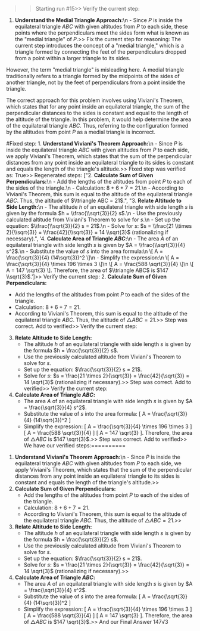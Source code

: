 >> Starting run #15>> 
Verify the current step: 
1. **Understand the Medial Triangle Approach:**\n   - Since $P$ is inside the equilateral triangle $ABC$ with given altitudes from $P$ to each side, these points where the perpendiculars meet the sides form what is known as the "medial triangle" of $P$.>> 
Fix the current step for reasoning: The current step introduces the concept of a "medial triangle," which is a triangle formed by connecting the feet of the perpendiculars dropped from a point within a larger triangle to its sides. 

However, the term "medial triangle" is misleading here. A medial triangle traditionally refers to a triangle formed by the midpoints of the sides of another triangle, not by the feet of perpendiculars from a point inside the triangle.

The correct approach for this problem involves using Viviani's Theorem, which states that for any point inside an equilateral triangle, the sum of the perpendicular distances to the sides is constant and equal to the length of the altitude of the triangle. In this problem, it would help determine the area of the equilateral triangle $ABC$. Thus, referring to the configuration formed by the altitudes from point $P$ as a medial triangle is incorrect.
>> 
#Fixed step: 1. **Understand Viviani's Theorem Approach:**\n   - Since $P$ is inside the equilateral triangle $ABC$ with given altitudes from $P$ to each side, we apply Viviani's Theorem, which states that the sum of the perpendicular distances from any point inside an equilateral triangle to its sides is constant and equals the length of the triangle's altitude.>> 
Fixed step was verified as: True>> 
Regenerated steps: 
["2. **Calculate Sum of Given Perpendiculars:**\n   - Add the lengths of the altitudes from point $P$ to each of the sides of the triangle.\n   - Calculation: $8 + 6 + 7 = 21$.\n   - According to Viviani's Theorem, this sum is equal to the altitude of the equilateral triangle $ABC$. Thus, the altitude of $\\triangle ABC = 21$.", "3. **Relate Altitude to Side Length:**\n   - The altitude $h$ of an equilateral triangle with side length $s$ is given by the formula $h = \\frac{\\sqrt{3}}{2} s$.\n   - Use the previously calculated altitude from Viviani's Theorem to solve for $s$.\n   - Set up the equation: $\\frac{\\sqrt{3}}{2} s = 21$.\n   - Solve for $s$: $s = \\frac{21 \\times 2}{\\sqrt{3}} = \\frac{42}{\\sqrt{3}} = 14 \\sqrt{3}$ (rationalizing if necessary).", '4. **Calculate Area of Triangle $ABC$:**\n   - The area $A$ of an equilateral triangle with side length $s$ is given by $A = \\frac{\\sqrt{3}}{4} s^2$.\n   - Substitute the value of $s$ into the area formula:\n     \\[ A = \\frac{\\sqrt{3}}{4} (14\\sqrt{3})^2 \\]\n   - Simplify the expression:\n     \\[ A = \\frac{\\sqrt{3}}{4} \\times 196 \\times 3 \\]\n     \\[ A = \\frac{588 \\sqrt{3}}{4} \\]\n     \\[ A = 147 \\sqrt{3} \\]. Therefore, the area of $\\triangle ABC$ is $147 \\sqrt{3}$.']>> 
Verify the current step: 
2. **Calculate Sum of Given Perpendiculars:**
   - Add the lengths of the altitudes from point $P$ to each of the sides of the triangle.
   - Calculation: $8 + 6 + 7 = 21$.
   - According to Viviani's Theorem, this sum is equal to the altitude of the equilateral triangle $ABC$. Thus, the altitude of $\triangle ABC = 21$.>> 
Step was correct. Add to verified>> 
Verify the current step: 
3. **Relate Altitude to Side Length:**
   - The altitude $h$ of an equilateral triangle with side length $s$ is given by the formula $h = \frac{\sqrt{3}}{2} s$.
   - Use the previously calculated altitude from Viviani's Theorem to solve for $s$.
   - Set up the equation: $\frac{\sqrt{3}}{2} s = 21$.
   - Solve for $s$: $s = \frac{21 \times 2}{\sqrt{3}} = \frac{42}{\sqrt{3}} = 14 \sqrt{3}$ (rationalizing if necessary).>> 
Step was correct. Add to verified>> 
Verify the current step: 
4. **Calculate Area of Triangle $ABC$:**
   - The area $A$ of an equilateral triangle with side length $s$ is given by $A = \frac{\sqrt{3}}{4} s^2$.
   - Substitute the value of $s$ into the area formula:
     \[ A = \frac{\sqrt{3}}{4} (14\sqrt{3})^2 \]
   - Simplify the expression:
     \[ A = \frac{\sqrt{3}}{4} \times 196 \times 3 \]
     \[ A = \frac{588 \sqrt{3}}{4} \]
     \[ A = 147 \sqrt{3} \]. Therefore, the area of $\triangle ABC$ is $147 \sqrt{3}$.>> 
Step was correct. Add to verified>> 
We have our verified steps:==========

>> 
1. **Understand Viviani's Theorem Approach:**\n   - Since $P$ is inside the equilateral triangle $ABC$ with given altitudes from $P$ to each side, we apply Viviani's Theorem, which states that the sum of the perpendicular distances from any point inside an equilateral triangle to its sides is constant and equals the length of the triangle's altitude.>> 
2. **Calculate Sum of Given Perpendiculars:**
   - Add the lengths of the altitudes from point $P$ to each of the sides of the triangle.
   - Calculation: $8 + 6 + 7 = 21$.
   - According to Viviani's Theorem, this sum is equal to the altitude of the equilateral triangle $ABC$. Thus, the altitude of $\triangle ABC = 21$.>> 
3. **Relate Altitude to Side Length:**
   - The altitude $h$ of an equilateral triangle with side length $s$ is given by the formula $h = \frac{\sqrt{3}}{2} s$.
   - Use the previously calculated altitude from Viviani's Theorem to solve for $s$.
   - Set up the equation: $\frac{\sqrt{3}}{2} s = 21$.
   - Solve for $s$: $s = \frac{21 \times 2}{\sqrt{3}} = \frac{42}{\sqrt{3}} = 14 \sqrt{3}$ (rationalizing if necessary).>> 
4. **Calculate Area of Triangle $ABC$:**
   - The area $A$ of an equilateral triangle with side length $s$ is given by $A = \frac{\sqrt{3}}{4} s^2$.
   - Substitute the value of $s$ into the area formula:
     \[ A = \frac{\sqrt{3}}{4} (14\sqrt{3})^2 \]
   - Simplify the expression:
     \[ A = \frac{\sqrt{3}}{4} \times 196 \times 3 \]
     \[ A = \frac{588 \sqrt{3}}{4} \]
     \[ A = 147 \sqrt{3} \]. Therefore, the area of $\triangle ABC$ is $147 \sqrt{3}$.>> 
And our Final Answer
147√3